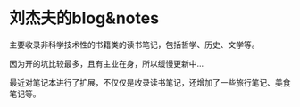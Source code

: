 # 刘杰夫的blog&notes

主要收录非科学技术性的书籍类的读书笔记，包括哲学、历史、文学等。

因为开的坑比较最多，且有主业在身，所以缓慢更新中...

最近对笔记本进行了扩展，不仅仅是收录读书笔记，还增加了一些旅行笔记、美食笔记等。
